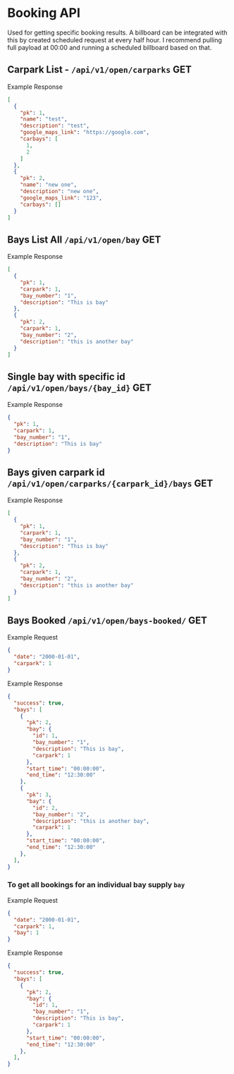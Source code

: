 # Booking API
Used for getting specific booking results.
A billboard can be integrated with this by created scheduled request at every half hour.
I recommend pulling full payload at 00:00 and running a scheduled billboard based on that.

## Carpark List - `/api/v1/open/carparks` GET
Example Response
```json
[
  {
    "pk": 1,
    "name": "test",
    "description": "test",
    "google_maps_link": "https://google.com",
    "carbays": [
      1,
      2
    ]
  },
  {
    "pk": 2,
    "name": "new one",
    "description": "new one",
    "google_maps_link": "123",
    "carbays": []
  }
]
```

## Bays List All `/api/v1/open/bay` GET
Example Response
```json
[
  {
    "pk": 1,
    "carpark": 1,
    "bay_number": "1",
    "description": "This is bay"
  },
  {
    "pk": 2,
    "carpark": 1,
    "bay_number": "2",
    "description": "this is another bay"
  }
]
```

## Single bay with specific id `/api/v1/open/bays/{bay_id}` GET
Example Response
```json
{
  "pk": 1,
  "carpark": 1,
  "bay_number": "1",
  "description": "This is bay"
}
```

## Bays given carpark id `/api/v1/open/carparks/{carpark_id}/bays` GET
Example Response
```json
[
  {
    "pk": 1,
    "carpark": 1,
    "bay_number": "1",
    "description": "This is bay"
  },
  {
    "pk": 2,
    "carpark": 1,
    "bay_number": "2",
    "description": "this is another bay"
  }
]
```

## Bays Booked `/api/v1/open/bays-booked/` GET
Example Request
```json
{
  "date": "2000-01-01",
  "carpark": 1
}
```
Example Response
```json
{
  "success": true,
  "bays": [
    {
      "pk": 2,
      "bay": {
        "id": 1,
        "bay_number": "1",
        "description": "This is bay",
        "carpark": 1
      },
      "start_time": "00:00:00",
      "end_time": "12:30:00"
    },
    {
      "pk": 3,
      "bay": {
        "id": 2,
        "bay_number": "2",
        "description": "this is another bay",
        "carpark": 1
      },
      "start_time": "00:00:00",
      "end_time": "12:30:00"
    },
  ],
}
```
### To get all bookings for an individual bay supply `bay`
Example Request
```json
{
  "date": "2000-01-01",
  "carpark": 1,
  "bay": 1
}
```
Example Response
```json
{
  "success": true,
  "bays": [
    {
      "pk": 2,
      "bay": {
        "id": 1,
        "bay_number": "1",
        "description": "This is bay",
        "carpark": 1
      },
      "start_time": "00:00:00",
      "end_time": "12:30:00"
    },
  ],
}
```
